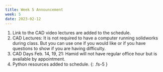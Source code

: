```yaml
---
title: Week 5 Announcement
week: 5
date: 2023-02-12
---
```


1. Link to the CAD video lectures are added to the schedule.
1. CAD Lectures: It is not required to have a computer running solidworks during class.  But you can use one if you would like or if you have questions to show if you are having difficulty.
1. CAD Days Feb. 14, 19, 21: Hamid will not have regular office hour but is available by appointment.
1. Python resources added to schedule.
{: .fs-5 }
